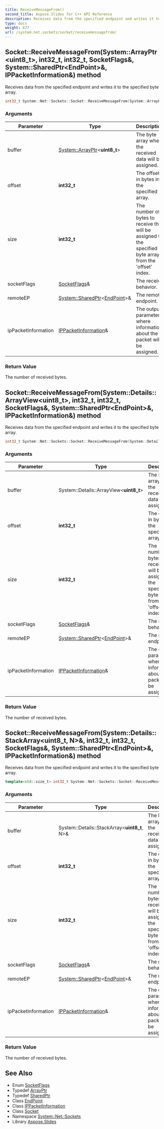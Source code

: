 ```yaml
---
title: ReceiveMessageFrom()
second_title: Aspose.Slides for C++ API Reference
description: Receives data from the specified endpoint and writes it to the specified byte array.
type: docs
weight: 677
url: /system.net.sockets/socket/receivemessagefrom/
---
```

## Socket::ReceiveMessageFrom(System::ArrayPtr\<uint8_t\>, int32_t, int32_t, SocketFlags\&, System::SharedPtr\<EndPoint\>\&, IPPacketInformation\&) method


Receives data from the specified endpoint and writes it to the specified byte array.

```cpp
int32_t System::Net::Sockets::Socket::ReceiveMessageFrom(System::ArrayPtr<uint8_t> buffer, int32_t offset, int32_t size, SocketFlags &socketFlags, System::SharedPtr<EndPoint> &remoteEP, IPPacketInformation &ipPacketInformation)
```


### Arguments

| Parameter | Type | Description |
| --- | --- | --- |
| buffer | [System::ArrayPtr](../../../system/arrayptr/)\<**uint8_t**\> | The byte array where the received data will be assigned. |
| offset | **int32_t** | The offset in bytes in the specified array. |
| size | **int32_t** | The number of bytes to receive that will be assigned to the specified byte array from the 'offset' index. |
| socketFlags | [SocketFlags](../../socketflags/)\& | The receive behavior. |
| remoteEP | [System::SharedPtr](../../../system/sharedptr/)\<[EndPoint](../../../system.net/endpoint/)\>\& | The remote endpoint. |
| ipPacketInformation | [IPPacketInformation](../../ippacketinformation/)\& | The output parameter where information about the packet will be assigned. |

### Return Value

The number of received bytes.

## Socket::ReceiveMessageFrom(System::Details::ArrayView\<uint8_t\>, int32_t, int32_t, SocketFlags\&, System::SharedPtr\<EndPoint\>\&, IPPacketInformation\&) method


Receives data from the specified endpoint and writes it to the specified byte array.

```cpp
int32_t System::Net::Sockets::Socket::ReceiveMessageFrom(System::Details::ArrayView<uint8_t> buffer, int32_t offset, int32_t size, SocketFlags &socketFlags, System::SharedPtr<EndPoint> &remoteEP, IPPacketInformation &ipPacketInformation)
```


### Arguments

| Parameter | Type | Description |
| --- | --- | --- |
| buffer | System::Details::ArrayView\<**uint8_t**\> | The byte array where the received data will be assigned. |
| offset | **int32_t** | The offset in bytes in the specified array. |
| size | **int32_t** | The number of bytes to receive that will be assigned to the specified byte array from the 'offset' index. |
| socketFlags | [SocketFlags](../../socketflags/)\& | The receive behavior. |
| remoteEP | [System::SharedPtr](../../../system/sharedptr/)\<[EndPoint](../../../system.net/endpoint/)\>\& | The remote endpoint. |
| ipPacketInformation | [IPPacketInformation](../../ippacketinformation/)\& | The output parameter where information about the packet will be assigned. |

### Return Value

The number of received bytes.

## Socket::ReceiveMessageFrom(System::Details::StackArray\<uint8_t, N\>\&, int32_t, int32_t, SocketFlags\&, System::SharedPtr\<EndPoint\>\&, IPPacketInformation\&) method


Receives data from the specified endpoint and writes it to the specified byte array.

```cpp
template<std::size_t> int32_t System::Net::Sockets::Socket::ReceiveMessageFrom(System::Details::StackArray<uint8_t, N> &buffer, int32_t offset, int32_t size, SocketFlags &socketFlags, System::SharedPtr<EndPoint> &remoteEP, IPPacketInformation &ipPacketInformation)
```


### Arguments

| Parameter | Type | Description |
| --- | --- | --- |
| buffer | System::Details::StackArray\<**uint8_t**, N\>\& | The byte array where the received data will be assigned. |
| offset | **int32_t** | The offset in bytes in the specified array. |
| size | **int32_t** | The number of bytes to receive that will be assigned to the specified byte array from the 'offset' index. |
| socketFlags | [SocketFlags](../../socketflags/)\& | The receive behavior. |
| remoteEP | [System::SharedPtr](../../../system/sharedptr/)\<[EndPoint](../../../system.net/endpoint/)\>\& | The remote endpoint. |
| ipPacketInformation | [IPPacketInformation](../../ippacketinformation/)\& | The output parameter where information about the packet will be assigned. |

### Return Value

The number of received bytes.

## See Also

* Enum [SocketFlags](../../socketflags/)
* Typedef [ArrayPtr](../../../system/arrayptr/)
* Typedef [SharedPtr](../../../system/sharedptr/)
* Class [EndPoint](../../../system.net/endpoint/)
* Class [IPPacketInformation](../../ippacketinformation/)
* Class [Socket](../)
* Namespace [System::Net::Sockets](../../)
* Library [Aspose.Slides](../../../)